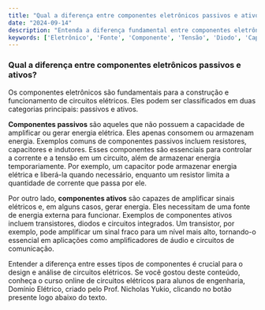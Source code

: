 ```yaml
---
title: "Qual a diferença entre componentes eletrônicos passivos e ativos?"
date: "2024-09-14"
description: "Entenda a diferença fundamental entre componentes eletrônicos passivos e ativos no contexto de circuitos elétricos."
keywords: ['Eletrônico', 'Fonte', 'Componente', 'Tensão', 'Diodo', 'Capacitor', 'Passivo']
---
```


### Qual a diferença entre componentes eletrônicos passivos e ativos?

Os componentes eletrônicos são fundamentais para a construção e funcionamento de circuitos elétricos. Eles podem ser classificados em duas categorias principais: passivos e ativos. 

**Componentes passivos** são aqueles que não possuem a capacidade de amplificar ou gerar energia elétrica. Eles apenas consomem ou armazenam energia. Exemplos comuns de componentes passivos incluem resistores, capacitores e indutores. Esses componentes são essenciais para controlar a corrente e a tensão em um circuito, além de armazenar energia temporariamente. Por exemplo, um capacitor pode armazenar energia elétrica e liberá-la quando necessário, enquanto um resistor limita a quantidade de corrente que passa por ele.

Por outro lado, **componentes ativos** são capazes de amplificar sinais elétricos e, em alguns casos, gerar energia. Eles necessitam de uma fonte de energia externa para funcionar. Exemplos de componentes ativos incluem transistores, diodos e circuitos integrados. Um transistor, por exemplo, pode amplificar um sinal fraco para um nível mais alto, tornando-o essencial em aplicações como amplificadores de áudio e circuitos de comunicação.

Entender a diferença entre esses tipos de componentes é crucial para o design e análise de circuitos elétricos. Se você gostou deste conteúdo, conheça o curso online de circuitos elétricos para alunos de engenharia, Domínio Elétrico, criado pelo Prof. Nicholas Yukio, clicando no botão presente logo abaixo do texto.
